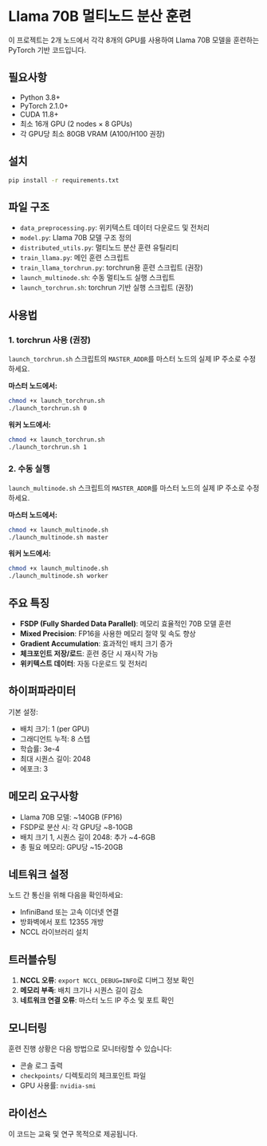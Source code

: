 # Llama 70B 멀티노드 분산 훈련

이 프로젝트는 2개 노드에서 각각 8개의 GPU를 사용하여 Llama 70B 모델을 훈련하는 PyTorch 기반 코드입니다.

## 필요사항

- Python 3.8+
- PyTorch 2.1.0+
- CUDA 11.8+
- 최소 16개 GPU (2 nodes × 8 GPUs)
- 각 GPU당 최소 80GB VRAM (A100/H100 권장)

## 설치

```bash
pip install -r requirements.txt
```

## 파일 구조

- `data_preprocessing.py`: 위키텍스트 데이터 다운로드 및 전처리
- `model.py`: Llama 70B 모델 구조 정의
- `distributed_utils.py`: 멀티노드 분산 훈련 유틸리티
- `train_llama.py`: 메인 훈련 스크립트
- `train_llama_torchrun.py`: torchrun용 훈련 스크립트 (권장)
- `launch_multinode.sh`: 수동 멀티노드 실행 스크립트
- `launch_torchrun.sh`: torchrun 기반 실행 스크립트 (권장)

## 사용법

### 1. torchrun 사용 (권장)

`launch_torchrun.sh` 스크립트의 `MASTER_ADDR`를 마스터 노드의 실제 IP 주소로 수정하세요.

**마스터 노드에서:**
```bash
chmod +x launch_torchrun.sh
./launch_torchrun.sh 0
```

**워커 노드에서:**
```bash
chmod +x launch_torchrun.sh
./launch_torchrun.sh 1
```

### 2. 수동 실행

`launch_multinode.sh` 스크립트의 `MASTER_ADDR`를 마스터 노드의 실제 IP 주소로 수정하세요.

**마스터 노드에서:**
```bash
chmod +x launch_multinode.sh
./launch_multinode.sh master
```

**워커 노드에서:**
```bash
chmod +x launch_multinode.sh
./launch_multinode.sh worker
```

## 주요 특징

- **FSDP (Fully Sharded Data Parallel)**: 메모리 효율적인 70B 모델 훈련
- **Mixed Precision**: FP16을 사용한 메모리 절약 및 속도 향상
- **Gradient Accumulation**: 효과적인 배치 크기 증가
- **체크포인트 저장/로드**: 훈련 중단 시 재시작 가능
- **위키텍스트 데이터**: 자동 다운로드 및 전처리

## 하이퍼파라미터

기본 설정:
- 배치 크기: 1 (per GPU)
- 그래디언트 누적: 8 스텝
- 학습률: 3e-4
- 최대 시퀀스 길이: 2048
- 에포크: 3

## 메모리 요구사항

- Llama 70B 모델: ~140GB (FP16)
- FSDP로 분산 시: 각 GPU당 ~8-10GB
- 배치 크기 1, 시퀀스 길이 2048: 추가 ~4-6GB
- 총 필요 메모리: GPU당 ~15-20GB

## 네트워크 설정

노드 간 통신을 위해 다음을 확인하세요:
- InfiniBand 또는 고속 이더넷 연결
- 방화벽에서 포트 12355 개방
- NCCL 라이브러리 설치

## 트러블슈팅

1. **NCCL 오류**: `export NCCL_DEBUG=INFO`로 디버그 정보 확인
2. **메모리 부족**: 배치 크기나 시퀀스 길이 감소
3. **네트워크 연결 오류**: 마스터 노드 IP 주소 및 포트 확인

## 모니터링

훈련 진행 상황은 다음 방법으로 모니터링할 수 있습니다:
- 콘솔 로그 출력
- `checkpoints/` 디렉토리의 체크포인트 파일
- GPU 사용률: `nvidia-smi`

## 라이선스

이 코드는 교육 및 연구 목적으로 제공됩니다.